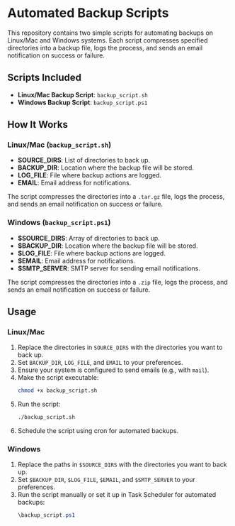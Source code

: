 # Automated Backup Scripts

This repository contains two simple scripts for automating backups on Linux/Mac and Windows systems. Each script compresses specified directories into a backup file, logs the process, and sends an email notification on success or failure.

## Scripts Included

- **Linux/Mac Backup Script**: `backup_script.sh`
- **Windows Backup Script**: `backup_script.ps1`

## How It Works

### Linux/Mac (`backup_script.sh`)

- **SOURCE_DIRS**: List of directories to back up.
- **BACKUP_DIR**: Location where the backup file will be stored.
- **LOG_FILE**: File where backup actions are logged.
- **EMAIL**: Email address for notifications.

The script compresses the directories into a `.tar.gz` file, logs the process, and sends an email notification on success or failure.

### Windows (`backup_script.ps1`)

- **$SOURCE_DIRS**: Array of directories to back up.
- **$BACKUP_DIR**: Location where the backup file will be stored.
- **$LOG_FILE**: File where backup actions are logged.
- **$EMAIL**: Email address for notifications.
- **$SMTP_SERVER**: SMTP server for sending email notifications.

The script compresses the directories into a `.zip` file, logs the process, and sends an email notification on success or failure.

## Usage

### Linux/Mac

1. Replace the directories in `SOURCE_DIRS` with the directories you want to back up.
2. Set `BACKUP_DIR`, `LOG_FILE`, and `EMAIL` to your preferences.
3. Ensure your system is configured to send emails (e.g., with `mail`).
4. Make the script executable:
   ```bash
   chmod +x backup_script.sh
5. Run the script:
   ```bash
   ./backup_script.sh
6. Schedule the script using cron for automated backups.


### Windows

1. Replace the paths in `$SOURCE_DIRS` with the directories you want to back up.
2. Set `$BACKUP_DIR`, `$LOG_FILE`, `$EMAIL`, and `$SMTP_SERVER` to your preferences.
3. Run the script manually or set it up in Task Scheduler for automated backups:
   ```powershell
   \backup_script.ps1

